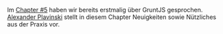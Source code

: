 Im [Chapter #5](http://bremenjs.de/#/chapters/20120917) haben wir bereits erstmalig über GruntJS gesprochen.
[Alexander Plavinski](https://twitter.com/cilice) stellt in diesem Chapter Neuigkeiten sowie Nützliches aus der Praxis vor.